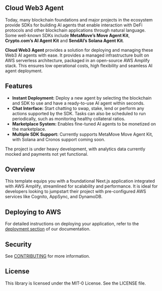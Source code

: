 ## Cloud Web3 Agent

Today, many blockchain foundations and major projects in the ecosystem provide SDKs for building AI agents that enable interaction with DeFi protocols and other blockchain applications through natural language. Some well-known SDKs include **MetaMove’s Move Agent Kit**, **Crypto.com’s AI Agent Kit** and **SendAI’s Solana Agent Kit**.

**Cloud Web3 Agent** provides a solution for deploying and managing these Web3 AI agents with ease. It provides a managed infrastructure built on AWS serverless architecture, packaged in an open-source AWS Amplify stack. This ensures low operational costs, high flexibility and seamless AI agent deployment.

## Features

- **Instant Deployment:** Deploy a new agent by selecting the blockchain and SDK to use and have a ready-to-use AI agent within seconds.
- **Chat Interface:** Start chatting to swap, stake, lend or perform any actions supported by the SDK. Tasks can also be scheduled to run periodically, such as monitoring healthy collateral ratios.
- **Marketplace System:** Enables fine-tuned AI agents to be monetized on the marketplace.
- **Multiple SDK Support:** Currently supports MetaMove Move Agent Kit, with Solana and Cronos support coming soon.

The project is under heavy development, with analytics data currently mocked and payments not yet functional.

## Overview

This template equips you with a foundational Next.js application integrated with AWS Amplify, streamlined for scalability and performance. It is ideal for developers looking to jumpstart their project with pre-configured AWS services like Cognito, AppSync, and DynamoDB.

## Deploying to AWS

For detailed instructions on deploying your application, refer to the [deployment section](https://docs.amplify.aws/nextjs/start/quickstart/nextjs-app-router-client-components/#deploy-a-fullstack-app-to-aws) of our documentation.

## Security

See [CONTRIBUTING](CONTRIBUTING.md#security-issue-notifications) for more information.

## License

This library is licensed under the MIT-0 License. See the LICENSE file.
